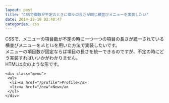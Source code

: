 ```yaml
---
layout: post
title: "CSSで個数が不定のときに個々の長さが同じ横並びメニューを実装したい"
date: 2014-12-19 02:40:47
categories: css
---
```

<p>CSSで、メニューの項目数が不定の時に一つ一つの項目の長さが統一されている横並びメニューを<code>ul</code>と<code>li</code>を用いた方法で実装したいです。<br>
メニューの項目数が固定ならば項目の長さを統一できるのですが、不定の時にどう実装すればいいかがわかりません。<br>
HTMLは次のような形です。</p>

<pre><code>&lt;div class="menu"&gt;
 &lt;ul&gt;
  &lt;li&gt;&lt;a href="/profile"&gt;Profile&lt;/a&gt;
  &lt;li&gt;&lt;a href="/new"&gt;New&lt;/a&gt;
 &lt;/ul&gt;
&lt;/div&gt;
</code></pre>

